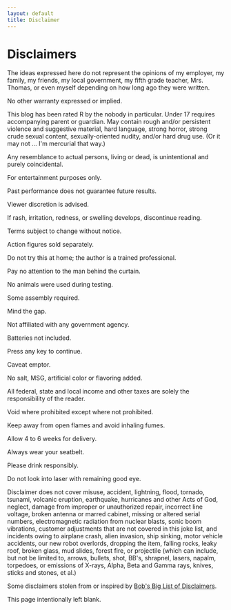 ```yaml
---
layout: default
title: Disclaimer
---
```


# Disclaimers

The ideas expressed here do not represent the opinions of my employer, my family, my friends, my local government, my fifth grade teacher, Mrs. Thomas, or even myself depending on how long ago they were written.

No other warranty expressed or implied.

This blog has been rated R by the nobody in particular. Under 17 requires accompanying parent or guardian. May contain rough and/or persistent violence and suggestive material, hard language, strong horror, strong crude sexual content, sexually-oriented nudity, and/or hard drug use. (Or it may not ... I'm mercurial that way.)

Any resemblance to actual persons, living or dead, is unintentional and purely coincidental.

For entertainment purposes only.

Past performance does not guarantee future results.

Viewer discretion is advised.

If rash, irritation, redness, or swelling develops, discontinue reading.

Terms subject to change without notice.

Action figures sold separately.

Do not try this at home; the author is a trained professional.

Pay no attention to the man behind the curtain.

No animals were used during testing.

Some assembly required.

Mind the gap.

Not affiliated with any government agency.

Batteries not included.

Press any key to continue.

Caveat emptor.

No salt, MSG, artificial color or flavoring added.

All federal, state and local income and other taxes are solely the responsibility of the reader.

Void where prohibited except where not prohibited.

Keep away from open flames and avoid inhaling fumes.

Allow 4 to 6 weeks for delivery.

Always wear your seatbelt.

Please drink responsibly.

Do not look into laser with remaining good eye.

Disclaimer does not cover misuse, accident, lightning, flood, tornado, tsunami, volcanic eruption, earthquake, hurricanes and other Acts of God, neglect, damage from improper or unauthorized repair, incorrect line voltage, broken antenna or marred cabinet, missing or altered serial numbers, electromagnetic radiation from nuclear blasts, sonic boom vibrations, customer adjustments that are not covered in this joke list, and incidents owing to airplane crash, alien invasion, ship sinking, motor vehicle accidents, our new robot overlords, dropping the item, falling rocks, leaky roof, broken glass, mud slides, forest fire, or projectile (which can include, but not be limited to, arrows, bullets, shot, BB's, shrapnel, lasers, napalm, torpedoes, or emissions of X-rays, Alpha, Beta and Gamma rays, knives, sticks and stones, et al.)

Some disclaimers stolen from or inspired by [Bob's Big List of Disclaimers][disclaimers].

This page intentionally left blank.

[disclaimers]: https://sites.google.com/site/beecherbob/fun/disclaimers
